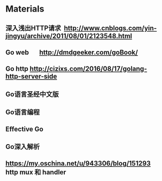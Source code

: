 # Materials

## 深入浅出HTTP请求  http://www.cnblogs.com/yin-jingyu/archive/2011/08/01/2123548.html
## Go web       http://dmdgeeker.com/goBook/
## Go http http://cizixs.com/2016/08/17/golang-http-server-side

## Go语言圣经中文版
## Go语言编程
## Effective Go
## Go深入解析

## https://my.oschina.net/u/943306/blog/151293   http mux 和 handler
